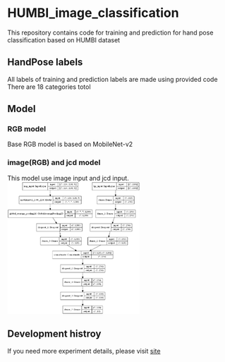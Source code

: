 # HUMBI_image_classification
This repository contains code for training and prediction for hand pose classification based on HUMBI dataset

## HandPose labels
All labels of training and prediction labels are made using provided code
There are 18 categories totol

## Model
### RGB model
Base RGB model is based on MobileNet-v2

### image(RGB) and jcd model
This model use image input and jcd input.
<img width="300" height="300" src="https://github.com/naoc-1861355/HUMBI_image_classification/blob/master/img/img_dist_model.png"/>


## Development histroy
If you need more experiment details, please visit [site](http://note.youdao.com/s/3czYby59)